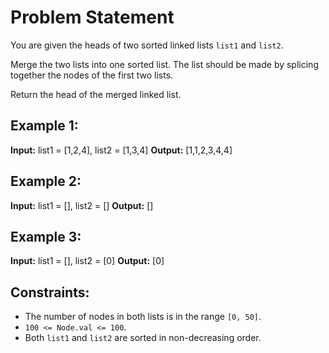# Problem Statement

You are given the heads of two sorted linked lists `list1` and `list2`.

Merge the two lists into one sorted list. The list should be made by splicing together the nodes of
the first two lists.

Return the head of the merged linked list.

## Example 1:

**Input:** list1 = [1,2,4], list2 = [1,3,4]
**Output:** [1,1,2,3,4,4]

## Example 2:

**Input:** list1 = [], list2 = []
**Output:** []

## Example 3:

**Input:** list1 = [], list2 = [0]
**Output:** [0]

## Constraints:

- The number of nodes in both lists is in the range `[0, 50]`.
- `100 <= Node.val <= 100`.
- Both `list1` and `list2` are sorted in non-decreasing order.